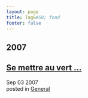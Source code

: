 ```yaml
---
layout: page
title: Tag&#58; fond
footer: false
---
```


<div id="blog-archives" class="category">
<h2>2007</h2>

<article>
<h1><a href="/2007/09/03/se-mettre-au-vert/index.html">Se mettre au vert ...</a></h1>
<time datetime="2007-09-03T00:00:00-06:00" pubdate><span class='month'>Sep</span> <span class='day'>03</span> <span class='year'>2007</span></time>
<footer>
<span class="categories">posted in 
<a href='/categories/general/'>General</a></span>
</footer>
</article>
</div>

